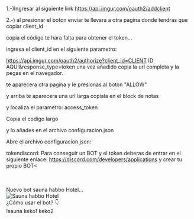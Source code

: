 1.-)Ingresar al siguiente link https://api.imgur.com/oauth2/addclient

2.-) al presionar el boton enviar te llevara a otra pagina donde tendras que copiar client_id

copia el código te hara falta para obtener el token...

ingresa el client_id en el siguiente parametro:

https://api.imgur.com/oauth2/authorize?client_id=CLIENT ID AQUÍ&response_type=token
una vez añadido copia la url completa y la pegas en el navegador.

te aparecera otra pagina y le presionas al boton "ALLOW"

y arriba te aparecera una url larga copiala en el block de notas

y localiza el parametro: access_token

Copia el codigo largo

y lo añades en el archivo configuracion.json
<br>


Abre el archivo configuracion.json:

tokendiscord: Para conseguir un BOT y el token deberas de entrar en el siguiente enlace: https://discord.com/developers/applications y crear tu propio BOT<


<br>
<br>
Nuevo bot sauna habbo Hotel...
<br>
<img title="Sauna habbo Hotel" src="https://i.imgur.com/HE7QgEE.png">
<br>
¿Cómo usar el bot?
👇
<br>
!sauna keko1 keko2
